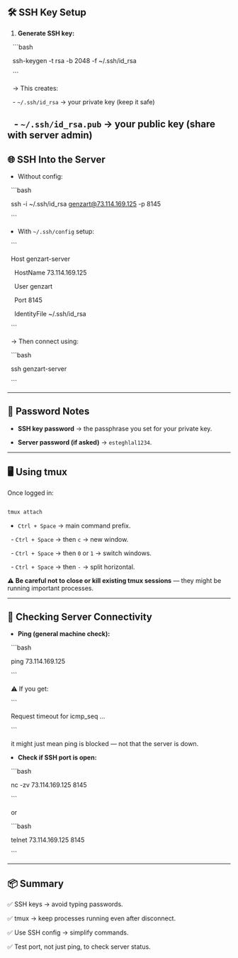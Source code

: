 ## 🛠 SSH Key Setup

1. ****Generate SSH key:****

   ```bash

   ssh-keygen -t rsa -b 2048 -f ~/.ssh/id_rsa

   ```

   → This creates:

   - `~/.ssh/id_rsa` → your private key (keep it safe)

   - `~/.ssh/id_rsa.pub` → your public key (share with server admin)
---
## 🌐 SSH Into the Server

- Without config:

  ```bash

  ssh -i ~/.ssh/id_rsa genzart@73.114.169.125 -p 8145

  ```
- With `~/.ssh/config` setup:

  ```

  Host genzart-server

    HostName 73.114.169.125

    User genzart

    Port 8145

    IdentityFile ~/.ssh/id_rsa

  ```

  → Then connect using:

  ```bash

  ssh genzart-server

  ```

  

---

  

## 🔐 Password Notes

  

- ****SSH key password**** → the passphrase you set for your private key.

- ****Server password (if asked)**** → `esteghlal1234`.

  

---

  

## 🖥 Using tmux

  

Once logged in:

```bash

tmux attach

```

  

- `Ctrl + Space` → main command prefix.

  - `Ctrl + Space` → then `c` → new window.

  - `Ctrl + Space` → then `0` or `1` → switch windows.

  - `Ctrl + Space` → then `-` → split horizontal.

  

⚠ ****Be careful not to close or kill existing tmux sessions**** — they might be running important processes.

  

---

  

## 🏓 Checking Server Connectivity

  

- ****Ping (general machine check):****

  ```bash

  ping 73.114.169.125

  ```

  ⚠ If you get:

  ```

  Request timeout for icmp_seq ...

  ```

  it might just mean ping is blocked — not that the server is down.

  

- ****Check if SSH port is open:****

  ```bash

  nc -zv 73.114.169.125 8145

  ```

  or

  ```bash

  telnet 73.114.169.125 8145

  ```

  

---

  

## 📦 Summary

  

✅ SSH keys → avoid typing passwords.  

✅ tmux → keep processes running even after disconnect.  

✅ Use SSH config → simplify commands.  

✅ Test port, not just ping, to check server status.